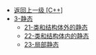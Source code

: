 - [返回上一级 [C++]](C++/)
- [3-静态](C++/3-静态/)
  - [21-类和结构体外的静态](C++/3-静态/21-类和结构体外的静态.md)
  - [22-类和结构体内的静态](C++/3-静态/22-类和结构体内的静态.md)
  - [23-局部静态](C++/3-静态/23-局部静态.md)
